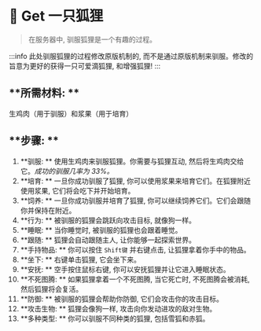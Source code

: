 # 🦊 Get 一只狐狸
> 在服务器中, 驯服狐狸是一个有趣的过程。

:::info
此处驯服狐狸的过程修改原版机制的, 而不是通过原版机制来驯服。修改的旨意为更好的获得一只可爱滴狐狸, 和增强狐狸! 
:::

## **所需材料: **

生鸡肉（用于驯服）和浆果（用于培育）

## **步骤: **

1. **驯服: ** 使用生鸡肉来驯服狐狸。你需要与狐狸互动, 然后将生鸡肉交给它。_成功的驯服几率为 33%。_
2. **培育: ** 一旦你成功驯服了狐狸, 你可以使用浆果来培育它们。在狐狸附近使用浆果, 它们将会吃下并开始培育。
3. **饲养: ** 一旦你成功驯服并培育了狐狸, 你可以继续饲养它们。它们会跟随你并保持在附近。
4. **行为: ** 被驯服的狐狸会跳跃向攻击目标, 就像狗一样。
5. **睡眠: ** 当你睡觉时, 被驯服的狐狸也会跟着睡觉。
6. **跟随: ** 狐狸会自动跟随主人, 让你能够一起探索世界。
7. **手持物品: ** 你可以按住 `Shift键` 并右键点击, 让狐狸拿着你手中的物品。
8. **坐下: ** 右键单击狐狸, 它会坐下来。
9. **安抚: ** 空手按住鼠标右键, 你可以安抚狐狸并让它进入睡眠状态。
10. **不死图腾: ** 如果狐狸拿着一个不死图腾, 当它死亡时, 不死图腾会被消耗, 然后狐狸将会复活。
11. **防御: ** 被驯服的狐狸会帮助你防御, 它们会攻击你的攻击目标。
12. **攻击生物: ** 狐狸会像狗一样, 攻击向你发动进攻的敌对生物。
13. **多种类型: ** 你可以驯服不同种类的狐狸, 包括雪狐和赤狐。